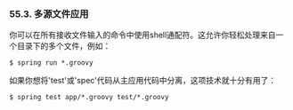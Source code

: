 ### 55.3. 多源文件应用

你可以在所有接收文件输入的命令中使用shell通配符。这允许你轻松处理来自一个目录下的多个文件，例如：
```shell
$ spring run *.groovy
```
如果你想将'test'或'spec'代码从主应用代码中分离，这项技术就十分有用了：
```shell
$ spring test app/*.groovy test/*.groovy
```
